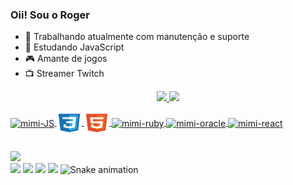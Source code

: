 ### Oii! Sou o Roger

- 🔭 Trabalhando atualmente com manutenção e suporte
- 🌱 Estudando JavaScript
- 🎮 Amante de jogos
- 📺 Streamer Twitch 

<div align="center">
  
  <a href="https://github.com/rogerdake">
  <img height="180em" src="https://github-readme-stats.vercel.app/api?username=rogerdake&show_icons=true&theme=dracula&include_all_commits=true&count_private=true"/>
  <img height="180em" src="https://github-readme-stats.vercel.app/api/top-langs/?username=rogerdake&layout=compact&langs_count=7&theme=dracula"/>
    
</div>
  
<div style="display: inline_block"><br>
  
  <img align="center" alt="mimi-JS" height="30" width="40" src="https://img.shields.io/badge/JavaScript-323330?style=for-the-badge&logo=javascript&logoColor=F7DF1E" />
  <img align="center" alt="mimi-CSS" height="30" width="40" src="https://raw.githubusercontent.com/devicons/devicon/master/icons/css3/css3-original.svg">
  <img align="center" alt="mimi-HTML" height="30" width="40" src="https://raw.githubusercontent.com/devicons/devicon/master/icons/html5/html5-original.svg">
  <img align="center" alt="mimi-ruby" height="30" width="40" src="https://img.shields.io/badge/Svelte-4A4A55?style=for-the-badge&logo=svelte&logoColor=FF3E00" />
  <img align="center" alt="mimi-oracle" height="30" width="40" src="https://img.shields.io/badge/Oracle-F80000?style=for-the-badge&logo=oracle&logoColor=black" />
  <img align="center" alt="mimi-react" height="30" width="40" src="https://img.shields.io/badge/React-20232A?style=for-the-badge&logo=react&logoColor=61DAFB" />
                     
  ##
  
 <div
      
 <a href="https://www.instagram.com/rogernamba/" target="_blank"><img src="https://img.shields.io/badge/-Instagram-%23E4405F?style=for-the-badge&logo=instagram&logoColor=white" target="_blank"></a> 	
 <a href = "mailto:roger.shin92@gmail.com"><img src="https://img.shields.io/badge/-Gmail-%23333?style=for-the-badge&logo=gmail&logoColor=white" target="_blank"></a> 
 <a href="https://www.linkedin.com/in/roger-namba/" target="_blank"><img src="https://img.shields.io/badge/-LinkedIn-%230077B5?style=for-the-badge&logo=linkedin&logoColor=white" target="_blank"></a>
 <a href = "https://www.twitch.tv/rogerdake"><img src="https://img.shields.io/badge/Twitch-9146FF?style=for-the-badge&logo=twitch&logoColor=white" target="_blank"></a> 
 <a href = "https://twitter.com/rogernamba"><img src="https://img.shields.io/badge/Twitter-1DA1F2?style=for-the-badge&logo=twitter&logoColor=white" target="_blank"></a> 
  ![Snake animation](https://github.com/rogerdake/rogerdake/blob/output/github-contribution-grid-snake.svg)
  
</div>
